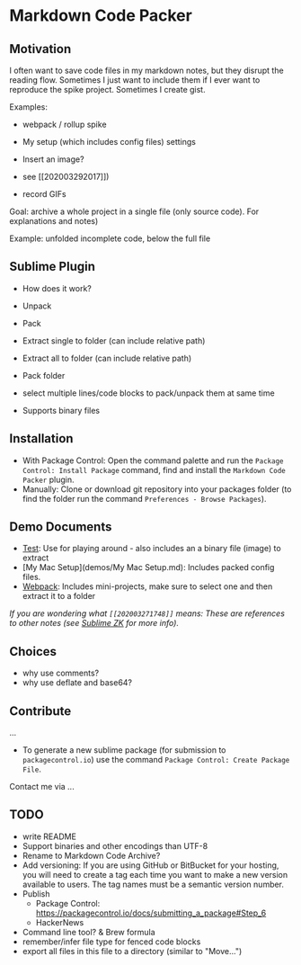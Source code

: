 # Markdown Code Packer

## Motivation

I often want to save code files in my markdown notes, but they disrupt the reading flow.
Sometimes I just want to include them if I ever want to reproduce the spike project.
Sometimes I create gist.

Examples:
- webpack / rollup spike
- My setup (which includes config files) settings
- Insert an image?

- see [[202003292017]])
- record GIFs

Goal: archive a whole project in a single file (only source code). For explanations and notes)

Example: unfolded incomplete code, below the full file

## Sublime Plugin

- How does it work?

- Unpack
- Pack
- Extract single to folder (can include relative path)
- Extract all to folder (can include relative path)
- Pack folder
- select multiple lines/code blocks to pack/unpack them at same time
- Supports binary files

## Installation

- With Package Control: Open the command palette and run the `Package Control: Install Package` command, find and install the `Markdown Code Packer` plugin.
- Manually: Clone or download git repository into your packages folder (to find the folder run the command `Preferences - Browse Packages`).

## Demo Documents

- [Test](demos/Test.md): Use for playing around - also includes an a binary file (image) to extract
- [My Mac Setup](demos/My Mac Setup.md): Includes packed config files.
- [Webpack](demos/Webpack.md): Includes mini-projects, make sure to select one and then extract it to a folder

_If you are wondering what `[[202003271748]]` means: These are references to other notes (see [Sublime ZK](https://github.com/renerocksai/sublime_zk) for more info)._

## Choices

- why use comments?
- why use deflate and base64?

## Contribute

...

- To generate a new sublime package (for submission to `packagecontrol.io`) use the command `Package Control: Create Package File`.

Contact me via ...

## TODO

- write README
- Support binaries and other encodings than UTF-8
- Rename to Markdown Code Archive?
- Add versioning: If you are using GitHub or BitBucket for your hosting, you will need to create a tag each time you want to make a new version available to users. The tag names must be a semantic version number. 
- Publish
  - Package Control: https://packagecontrol.io/docs/submitting_a_package#Step_6
  - HackerNews
- Command line tool? & Brew formula
- remember/infer file type for fenced code blocks
- export all files in this file to a directory (similar to "Move...")
